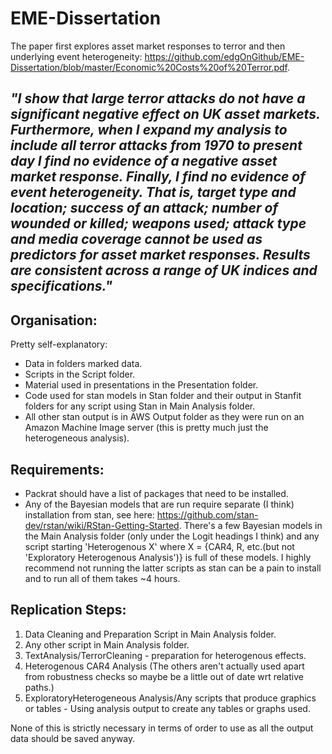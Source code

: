 # EME-Dissertation
The paper first explores asset market responses to terror and then underlying event heterogeneity: https://github.com/edgOnGithub/EME-Dissertation/blob/master/Economic%20Costs%20of%20Terror.pdf.


*"I show that large terror attacks do not have a significant negative
effect on UK asset markets. Furthermore, when I expand my analysis
to include all terror attacks from 1970 to present day I find
no evidence of a negative asset market response. Finally, I find no
evidence of event heterogeneity. That is, target type and location;
success of an attack; number of wounded or killed; weapons used;
attack type and media coverage cannot be used as predictors for
asset market responses. Results are consistent across a range of
UK indices and specifications."*
------
## Organisation:

Pretty self-explanatory:
- Data in folders marked data.
- Scripts in the Script folder.
- Material used in presentations in the Presentation folder.
- Code used for stan models in Stan folder and their output in Stanfit folders for any script using Stan in Main Analysis folder.
- All other stan output is in AWS Output folder as they were run on an Amazon Machine Image server (this is pretty much just the heterogeneous analysis).

## Requirements:

- Packrat should have a list of packages that need to be installed.
- Any of the Bayesian models that are run require separate (I think) installation from stan, see here: https://github.com/stan-dev/rstan/wiki/RStan-Getting-Started. There's a few Bayesian models in the Main Analysis folder (only under the Logit headings I think) and any script starting 'Heterogenous X' where X = {CAR4, R, etc.(but not 'Exploratory Heterogenous Analysis')} is full of these models. I highly recommend not running the latter scripts as stan can be a pain to install and to run all of them takes ~4 hours.

## Replication Steps:


1. Data Cleaning and Preparation Script in Main Analysis folder.
2. Any other script in Main Analysis folder.
3. TextAnalysis/TerrorCleaning - preparation for heterogenous effects.
4. Heterogenous CAR4 Analysis (The others aren't actually used apart from robustness checks so maybe be a little out of date wrt relative paths.)
5. ExploratoryHeterogeneous Analysis/Any scripts that produce graphics or tables - Using analysis output to create any tables or graphs used.

None of this is strictly necessary in terms of order to use as all the output data should be saved anyway.
